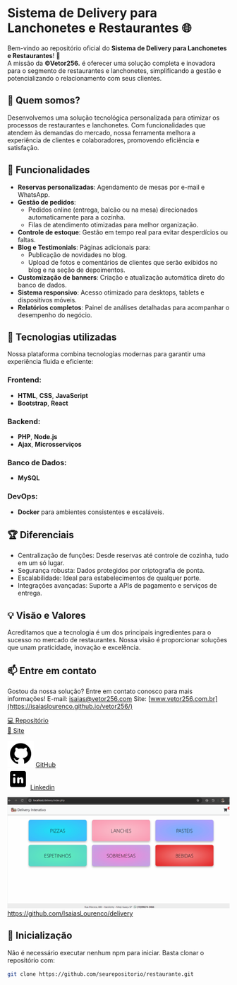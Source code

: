 # Sistema de Delivery para Lanchonetes e Restaurantes 🌐

Bem-vindo ao repositório oficial do **Sistema de Delivery para Lanchonetes e Restaurantes**! 🚀  
A missão da **©Vetor256.** é oferecer uma solução completa e inovadora para o segmento de restaurantes e lanchonetes, simplificando a gestão e potencializando o relacionamento com seus clientes.

## 🧩 Quem somos?

Desenvolvemos uma solução tecnológica personalizada para otimizar os processos de restaurantes e lanchonetes. Com funcionalidades que atendem às demandas do mercado, nossa ferramenta melhora a experiência de clientes e colaboradores, promovendo eficiência e satisfação.

## 🌟 Funcionalidades

- **Reservas personalizadas**: Agendamento de mesas por e-mail e WhatsApp.
- **Gestão de pedidos**: 
  - Pedidos online (entrega, balcão ou na mesa) direcionados automaticamente para a cozinha.
  - Filas de atendimento otimizadas para melhor organização.
- **Controle de estoque**: Gestão em tempo real para evitar desperdícios ou faltas.
- **Blog e Testimonials**: Páginas adicionais para:
  - Publicação de novidades no blog.
  - Upload de fotos e comentários de clientes que serão exibidos no blog e na seção de depoimentos.
- **Customização de banners**: Criação e atualização automática direto do banco de dados.
- **Sistema responsivo**: Acesso otimizado para desktops, tablets e dispositivos móveis.
- **Relatórios completos**: Painel de análises detalhadas para acompanhar o desempenho do negócio.

## 🔧 Tecnologias utilizadas

Nossa plataforma combina tecnologias modernas para garantir uma experiência fluida e eficiente:

### Frontend:
- **HTML**, **CSS**, **JavaScript**
- **Bootstrap**, **React**

### Backend:
- **PHP**, **Node.js**
- **Ajax**, **Microsserviços**

### Banco de Dados:
- **MySQL**

### DevOps:
- **Docker** para ambientes consistentes e escaláveis.

## 🏆 Diferenciais

- Centralização de funções: Desde reservas até controle de cozinha, tudo em um só lugar.
- Segurança robusta: Dados protegidos por criptografia de ponta.
- Escalabilidade: Ideal para estabelecimentos de qualquer porte.
- Integrações avançadas: Suporte a APIs de pagamento e serviços de entrega.

## 💡 Visão e Valores

Acreditamos que a tecnologia é um dos principais ingredientes para o sucesso no mercado de restaurantes. Nossa visão é proporcionar soluções que unam praticidade, inovação e excelência.

## 📫 Entre em contato

Gostou da nossa solução? Entre em contato conosco para mais informações!
E-mail: isaias@vetor256.com 
Site: [www.vetor256.com.br](https://isaiaslourenco.github.io/vetor256/)

<a href="https://github.com/IsaiasLourenco/delivery" target="_blank"> 💻 Repositório </a> <br>
<a href="https://restaurante.vetor256.com" target="_blank">🔗 Site</a>

<img src="./img/logotipo-do-github.png" alt="GitHub"> [GitHub](https://github.com/IsaiasLourenco)<br> <img src="./img/logotipo-do-linkedin.png" alt="LinkedIn"> [Linkedin](https://www.linkedin.com/in/isaias-lourenco/)

<img src="./img/delivery.gif" alt="Delivering">https://github.com/IsaiasLourenco/delivery

## 🚀 Inicialização

Não é necessário executar nenhum npm para iniciar. Basta clonar o repositório com:
```bash
git clone https://github.com/seurepositorio/restaurante.git

